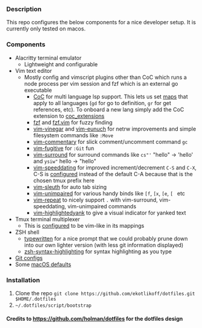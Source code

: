 ### Description

This repo configures the below components for a nice developer setup. It is currently only tested on macos.

### Components
- Alacritty terminal emulator
  - Lightweight and configurable
- Vim text editor
  - Mostly config and vimscript plugins other than CoC which runs a node process per vim session and fzf which is an external go executable
    - [CoC](https://github.com/neoclide/coc.nvim) for multi language lsp support. This lets us set [maps](vim/vim.symlink/plugin/coc.vim) that apply to all languages (`gd` for go to definition, `gr` for get references, etc). To onboard a new lang simply add the CoC extension to [coc_extensions](vim/install.sh#L13)
    - [fzf](https://github.com/junegunn/fzf) and [fzf.vim](https://github.com/junegunn/fzf.vim) for fuzzy finding
    - [vim-vinegar](https://github.com/tpope/vim-vinegar) and [vim-eunuch](https://github.com/tpope/vim-eunuch) for netrw improvements and simple filesystem commands like `:Move`
    - [vim-commentary](https://github.com/tpope/vim-commentary) for slick comment/uncomment command `gc`
    - [vim-fugitive](https://github.com/tpope/vim-fugitive) for `:Git` fun
    - [vim-surround](https://github.com/tpope/vim-surround) for surround commands like `cs"'` "hello" -> 'hello' and `ysiw"` hello -> "hello"
    - [vim-speeddating](https://github.com/tpope/vim-speeddating) for improved increment/decrement `C-S` and `C-X`, C-S is [configured](vim/vim.symlink/plugin/speeddating.vim) instead of the default C-A because that is the chosen tmux prefix here
    - [vim-sleuth](https://github.com/tpope/vim-sleuth) for auto tab sizing
    - [vim-unimpaired](https://github.com/tpope/vim-unimpaired) for various handy binds like `[f`, `[x`, `[e`, `[ ` etc
    - [vim-repeat](https://github.com/tpope/vim-repeat) to nicely support `.` with vim-surround, vim-speeddating, vim-unimpaired commands
    - [vim-highlightedyank](https://github.com/machakann/vim-highlightedyank) to give a visual indicator for yanked text
- Tmux terminal multiplexer
  - This is [configured](tmux/config/vim.conf) to be vim-like in its mappings
- ZSH shell
  - [typewritten](https://github.com/reobin/typewritten) for a nice prompt that we could probably prune down into our own lighter version (with less git information displayed)
  - [zsh-syntax-highlighting](https://github.com/zsh-users/zsh-syntax-highlighting) for syntax highlighting as you type
- [Git configs](git/gitconfig.symlink)
- Some [macOS defaults](macos/set-defaults.sh)

### Installation

1. Clone the repo `git clone https://github.com/ekotlikoff/dotfiles.git $HOME/.dotfiles`
1. `~/.dotfiles/script/bootstrap`

#### Credits to https://github.com/holman/dotfiles for the dotfiles design
